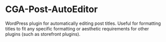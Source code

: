 # CGA-Post-AutoEditor
WordPress plugin for automatically editing post titles. Useful for formatting titles to fit any specific formatting or aesthetic requirements for other plugins (such as storefront plugins).
